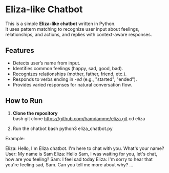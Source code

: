 # Eliza-like Chatbot

This is a simple **Eliza-like chatbot** written in Python.  
It uses pattern matching to recognize user input about feelings, relationships, and actions, and replies with context-aware responses.

## Features
- Detects user’s name from input.  
- Identifies common feelings (happy, sad, good, bad).  
- Recognizes relationships (mother, father, friend, etc.).  
- Responds to verbs ending in *-ed* (e.g., "started", "ended").  
- Provides varied responses for natural conversation flow.  

## How to Run
1. **Clone the repository**  
   bash
   git clone https://github.com/hamdamme/eliza.git
   cd eliza

2. Run the chatbot
   bash
   python3 eliza_chatbot.py


Example:

Eliza: Hello, I'm Eliza chatbot. I'm here to chat with you. What's your name?
User: My name is Sam
Eliza: Hello Sam, I was waiting for you, let's chat, how are you feeling?
Sam: I feel sad today
Eliza: I'm sorry to hear that you're feeling sad, Sam. Can you tell me more about why? ...
